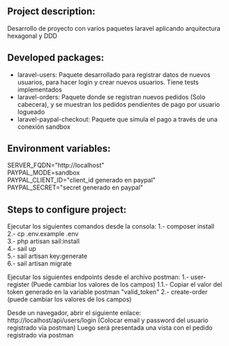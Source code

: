 ## Project description: 
Desarrollo de proyecto con varios paquetes laravel aplicando arquitectura hexagonal y DDD

## Developed packages:

- laravel-users: Paquete desarrollado para registrar datos de nuevos usuarios, para hacer login y crear nuevos usuarios. Tiene tests implementados
- laravel-orders: Paquete donde se registran nuevos pedidos (Solo cabecera), y se muestran los pedidos pendientes de pago por usuario logueado
- laravel-paypal-checkout: Paquete que simula el pago a través de una conexión sandbox

## Environment variables: 
SERVER_FQDN="http://localhost"  
PAYPAL_MODE=sandbox  
PAYPAL_CLIENT_ID="client_id generado en paypal"  
PAYPAL_SECRET="secret generado en paypal"  

## Steps to configure project:
Ejecutar los siguientes comandos desde la consola:
1.- composer install  
2.- cp .env.example .env  
3.- php artisan sail:install  
4.- sail up  
5.- sail artisan key:generate  
6.- sail artisan migrate  

Ejecutar los siguientes endpoints desde el archivo postman:
1.-   user-register (Puede cambiar los valores de los campos)
1.1.- Copiar el valor del token generado en la variable postman "valid_token"
2.-   create-order (puede cambiar los valores de los campos)

Desde un navegador, abrir el siguiente enlace:
http://localhost/api/users/login (Colocar email y password del usuario registrado vía postman)
Luego será presentada una vista con el pedido registrado via postman
